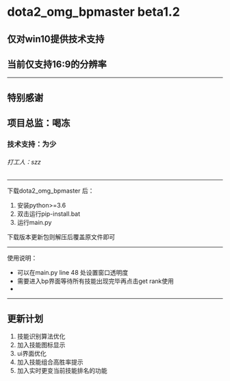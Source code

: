 # dota2_omg_bpmaster beta1.2
## 仅对win10提供技术支持
## 当前仅支持16:9的分辨率
***
## 特别感谢 
## 项目总监：喝冻
### 技术支持：为少
###### 打工人：szz
***
下载dota2_omg_bpmaster 后：
1. 安装python>=3.6
2. 双击运行pip-install.bat
3. 运行main.py

下载版本更新包则解压后覆盖原文件即可
***
使用说明：
* 可以在main.py line 48 处设置窗口透明度
* 需要进入bp界面等待所有技能出现完毕再点击get rank使用
* 
***
## 更新计划
1. 技能识别算法优化
2. 加入技能图标显示
3. ui界面优化
4. 加入技能组合高胜率提示
5. 加入实时更变当前技能排名的功能


